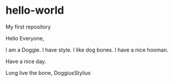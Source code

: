 # hello-world
My first repository

Hello Everyone,

I am a Doggie. I have style. I like dog bones. I have a nice hooman.

Have a nice day.

Long live the bone,
DoggiusStylius
